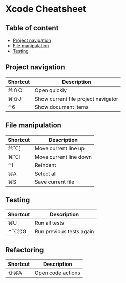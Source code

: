 # Xcode Cheatsheet

## Table of content
- [Project navigation](#project-navigation)
- [File manipulation](#file-manipulation)
- [Testing](#testing)

## Project navigation

| Shortcut | Description                         |
| -------- | ----------------------------------- |
| ⌘⇧O      | Open quickly                        |
| ⌘⇧J      | Show current file project navigator |
| ⌃6       | Show document items                 |

## File manipulation

| Shortcut | Description            |
| -------- | ---------------------- |
| ⌘⌥[      | Move current line up   |
| ⌘⌥]      | Move current line down |
| ⌃I       | Reindent               |
| ⌘A       | Select all             |
| ⌘S       | Save current file      |

## Testing

| Shortcut | Description              |
| -------- | ------------------------ |
| ⌘U       | Run all tests            |
| ⌃⌥⌘G     | Run previous tests again |

## Refactoring

| Shortcut | Description       |
| -------- | ----------------- |
| ⇧⌘A      | Open code actions |